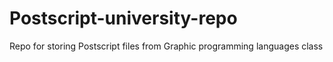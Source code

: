 # Postscript-university-repo
Repo for storing Postscript files from Graphic programming languages class
